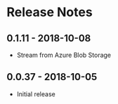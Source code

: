 # Release Notes

## 0.1.11 - 2018-10-08

* Stream from Azure Blob Storage

## 0.0.37 - 2018-10-05

* Initial release